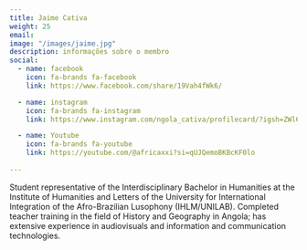 ```yaml
---
title: Jaime Cativa
weight: 25
email: 
image: "/images/jaime.jpg"
description: informações sobre o membro
social:
  - name: facebook
    icon: fa-brands fa-facebook
    link: https://www.facebook.com/share/19Vah4fWk6/

  - name: instagram
    icon: fa-brands fa-instagram
    link: https://www.instagram.com/ngola_cativa/profilecard/?igsh=ZWl6Zm53d2NyNWR5

  - name: Youtube
    icon: fa-brands fa-youtube
    link: https://youtube.com/@africaxxi?si=qUJQemoBKBcKF0lo
    
--- 
```


Student representative of the Interdisciplinary Bachelor in Humanities at the Institute of Humanities and Letters of the University for International Integration of the Afro-Brazilian Lusophony (IHLM/UNILAB). Completed teacher training in the field of History and Geography in Angola; has extensive experience in audiovisuals and information and communication technologies.